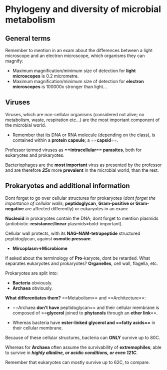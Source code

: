 # Phylogeny and diversity of microbial metabolism

## General terms
Remember to mention in an exam about the differences between a light microscope and an electron microscope, which organisms they can magnify: 

- Maximum magnification/minimum size of detection for **light microscopes** is 0.2 micrometre.
- Maximum magnification/minimum size of detection for **electron microscopes** is 100000x stronger than light...

## Viruses
Viruses, which are non-cellular organisms (considered not alive; no metabolism, waste, respiration etc...) are the most important component of the microbial world.
- Remember that its DNA or RNA molecule (depending on the class), is contained within a **protein capsule**; a ==**capsid**==.

Professor termed viruses as **==intracellular== parasites**, both for eukaryotes and prokaryotes.

Bacteriophages are the **most important** virus as presented by the professor and are therefore ***25x*** more **prevalent** in the microbial world, than the rest.

## Prokaryotes and additional information
Dont forget to go over cellular structures for prokaryotes (*dont forget the importance of cellular walls*; **peptidoglycan**, **Gram-positive or Gram-negative** are affected differently) or eukaryotes in an exam:

**Nucleoid** in prokaryotes contain the DNA; dont forget to mention plasmids (antiobiotic-**resistance**/**linear** plasmids=bold-important).

Cellular wall protects, with its **NAG-NAM-tetrapeptide** structured peptidoglycan, against **osmotic pressure**.

- **Mircoplasm->Microbiome**

If asked about the terminology of **Pro**-karyote, dont be retarded. What separates eukaryotes and prokaryotes? **Organelles**, cell wall, flagella, etc.

Prokaryotes are split into: 
- **Bacteria** obviously.
- **Archaea** obviously.

**What differentiates them?** ==Metabolism== and ==Architecture==:

- ==Archaea **don't have** peptidoglycan== and their cellular membrane is composed of ==**glycerol** joined to **phytanols** through an **ether link**==. 

- Whereas bacteria have **ester-linked** **glycerol and ==fatty acids==** in their cellular membrane.

Because of these cellular structures, bacteria can **ONLY** survive up to 80C. 

Whereas for **Archaea** often assume the survivability of **extremophiles**; able to survive in ***highly alkaline, or acidic conditions, or even 121C***.

Remember that eukaryotes can mostly survive up to 62C, to compare.